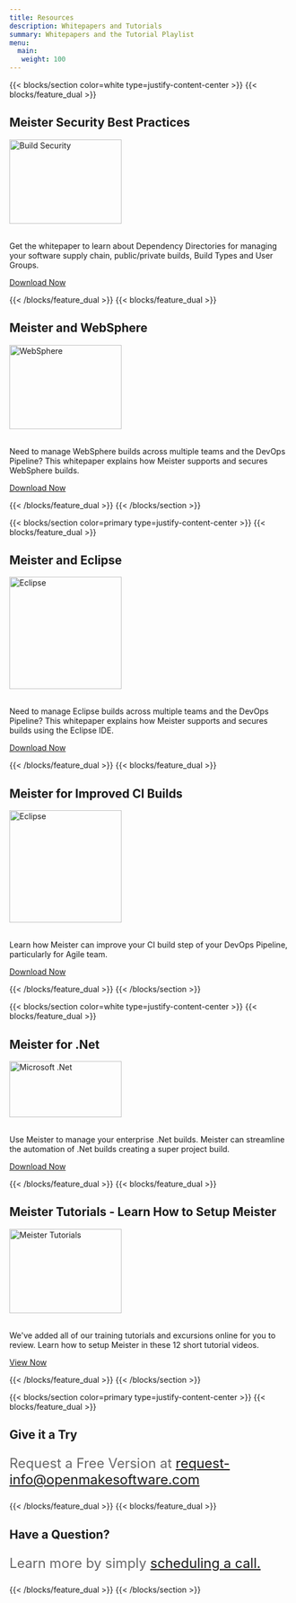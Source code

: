```yaml
---
title: Resources 
description: Whitepapers and Tutorials
summary: Whitepapers and the Tutorial Playlist
menu:
  main:
   weight: 100
---
```


{{< blocks/section color=white  type=justify-content-center >}}
{{< blocks/feature_dual >}}


## Meister Security Best Practices

<div style="margin-right:auto;margin-left:auto">
<img src="/images/womenatcomputer.jpg" alt="Build Security" width="200px" height="150px" />
</div>
<br>
<div class="wrapdiv">
<p class="wrapdiv_text">Get the whitepaper to learn about Dependency Directories for managing your software supply chain, public/private builds, Build Types and User Groups.
<br>

[Download Now](/images/SecurityBestPracticeswithMesiter.pdf)</p>
</div>


{{< /blocks/feature_dual >}}
{{< blocks/feature_dual >}}

## Meister and WebSphere

<div style="margin-right:auto;margin-left:auto">
<img src="/images/ibm.png" alt="WebSphere" width="200px" height="150px" />
</div>
<br>
<div class="wrapdiv">
<p class="wrapdiv_text">Need to manage WebSphere builds across multiple teams and the DevOps Pipeline? This whitepaper explains how Meister supports and secures WebSphere builds. 
<br>

[Download Now](/images/WebSphere-Meister_whitepaper.pdf)</p>
</div>

{{< /blocks/feature_dual >}}
{{< /blocks/section >}}

{{< blocks/section color=primary  type=justify-content-center >}}
{{< blocks/feature_dual >}}

## Meister and Eclipse

<div style="margin-right:auto;margin-left:auto">
<img src="/images/eclipse_Ready.jpg" alt="Eclipse" width="200px" height="200px" />
</div>
<br>
<div class="wrapdiv">
<p class="wrapdiv_text">Need to manage Eclipse builds across multiple teams and the DevOps Pipeline? This whitepaper explains how Meister supports and secures builds using the Eclipse IDE. 
<br>

[Download Now](/images/EclipseandMeister.pdf)</p>
</div>

{{< /blocks/feature_dual >}}
{{< blocks/feature_dual >}}

## Meister for Improved CI Builds

<div style="margin-right:auto;margin-left:auto">
<img src="/images/agility.jpg" alt="Eclipse" width="200px" height="200px" />
</div>
<br>
<div class="wrapdiv">
<p class="wrapdiv_text">Learn how Meister can improve your CI build step of your DevOps Pipeline, particularly for Agile team. 
<br>

[Download Now](/images/Agile-Development-and-Meister.pdf)</p>
</div>


{{< /blocks/feature_dual >}}
{{< /blocks/section >}}

{{< blocks/section color=white type=justify-content-center >}}
{{< blocks/feature_dual >}}

## Meister for .Net

<div style="margin-right:auto;margin-left:auto">
<img src="/images/ms-net.jpg" alt="Microsoft .Net" width="200px" height="100px" />
</div>
<br>
<div class="wrapdiv">
<p class="wrapdiv_text">Use Meister to manage your enterprise .Net builds. Meister can streamline the automation of .Net builds creating a super project build.
<br>

[Download Now](/images/MeisterandNet.pdf)</p>
</div>

{{< /blocks/feature_dual >}}
{{< blocks/feature_dual >}}

## Meister Tutorials - Learn How to Setup Meister 
<div style="margin-right:auto;margin-left:auto">
<img src="/images/school.jpg" alt="Meister Tutorials" width="200px" height="150px" />
</div>
<br>
<div class="wrapdiv">
<p class="wrapdiv_text">We've added all of our training tutorials and excursions online for you to review. Learn how to setup Meister in these 12 short tutorial videos. 
<br>

[View Now](https://www.youtube.com/watch?v=y67dae8W6wg&list=PLD57njadt0rfJEOQ6TEcdAhBL-3PCIeXk)

{{< /blocks/feature_dual >}}
{{< /blocks/section >}}


{{< blocks/section color=primary type=justify-content-center >}}
{{< blocks/feature_dual >}}

## Give it a Try

<p style="color:dimgray; font-size: 1.5rem;">Request a Free Version at <a href="mailto:request-info@openmakesoftware.com">request-info@openmakesoftware.com</a></p>

{{< /blocks/feature_dual >}}
{{< blocks/feature_dual >}}

## Have a Question?

<p style="color:dimgray; font-size: 1.5rem;">Learn more by simply <a href="https://go.oncehub.com/SteveTaylor">scheduling a call.</a></p>


{{< /blocks/feature_dual >}}
{{< /blocks/section >}}

 </div>
  <div class="col">
  </div>
</div>  

